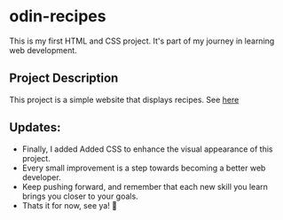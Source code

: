 # odin-recipes
This is my first HTML and CSS project. It's part of my journey in learning web development.

## Project Description

This project is a simple website that displays recipes. See [here](https://x-radd.github.io/odin-recipes/)

## Updates:

- Finally, I added Added CSS to enhance the visual appearance of this project.
- Every small improvement is a step towards becoming a better web developer.
- Keep pushing forward, and remember that each new skill you learn brings you closer to your goals.
- Thats it for now, see ya! 👾
